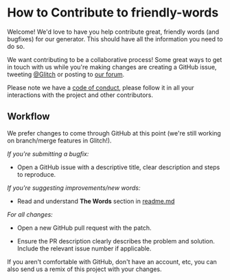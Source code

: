 How to Contribute to friendly-words
================
Welcome! We'd love to have you help contribute great, friendly words (and bugfixes) for our generator. This should have all the information you need to do so. 

We want contributing to be a collaborative process! Some great ways to get in touch with us while you're making changes are creating a GitHub issue, tweeting [@Glitch](https://twitter.com/glitch) or posting to [our forum](https://support.glitch.com/).

Please note we have a [code of conduct](https://glitch.com/edit/#!/friendly-words?path=CODE_OF_CONDUCT.md), please follow it in all your interactions with the project and other contributors.

Workflow
----------------
We prefer changes to come through GitHub at this point (we're still working on branch/merge features in Glitch!). 

*If you're submitting a bugfix:*
- Open a GitHub issue with a descriptive title, clear description and steps to reproduce.

*If you're suggesting improvements/new words:*
- Read and understand __The Words__ section in [readme.md](https://glitch.com/edit/#!/friendly-words?path=README.md:44:0)

*For all changes:*
- Open a new GitHub pull request with the patch.

- Ensure the PR description clearly describes the problem and solution. Include the relevant issue number if applicable.

If you aren't comfortable with GitHub, don't have an account, etc, you can also send us a remix of this project with your changes.
